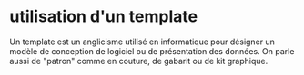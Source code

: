 # utilisation d'un template

Un template est un anglicisme utilisé en informatique pour désigner un modèle de conception de logiciel ou de présentation des données. On parle aussi de "patron" comme en couture, de gabarit ou de kit graphique.
